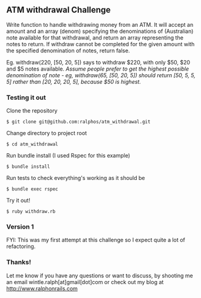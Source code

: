 ## ATM withdrawal Challenge

Write function to handle withdrawing money from an ATM. It will accept an amount
and an array (denom) specifying the denominations of (Australian) note available
for that withdrawal, and return an array representing the notes to return. If
withdraw cannot be completed for the given amount with the specified
denomination of notes, return false.

Eg. withdraw(220, [50, 20, 5]) says to withdraw $220, with only $50, $20 and $5
notes available. *Assume people prefer to get the highest possible denomination
of note - eg, withdraw(65, [50, 20, 5]) should return [50, 5, 5, 5] rather than
[20, 20, 20, 5], because $50 is highest.*

### Testing it out

Clone the repository

    $ git clone git@github.com:ralphos/atm_withdrawal.git

Change directory to project root

    $ cd atm_withdrawal

Run bundle install (I used Rspec for this example)

    $ bundle install

Run tests to check everything's working as it should be

    $ bundle exec rspec

Try it out!

    $ ruby withdraw.rb

### Version 1

FYI: This was my first attempt at this challenge so I expect quite a lot of
refactoring.

### Thanks!

Let me know if you have any questions or want to discuss, by shooting me an email
wintle.ralph[at]gmail[dot]com or check out my blog at
http://www.ralphonrails.com
